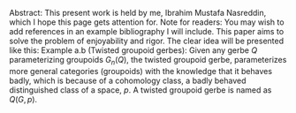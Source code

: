 Abstract: This present work is held by me, Ibrahim Mustafa Nasreddin, which I hope this page gets attention for. Note for readers: You may wish to add references in an example bibliography I will include. This paper aims to solve the problem of enjoyability and rigor. The clear idea will be presented like this:
Example a.b (Twisted groupoid gerbes): Given any gerbe $Q$ parameterizing groupoids $G_n(Q)$, the twisted groupoid gerbe, parameterizes more general categories (groupoids) with the knowledge that it behaves badly, which is because of a cohomology class, a badly behaved distinguished class of a space, $p$. A twisted groupoid gerbe is named as $Q(G, p)$.